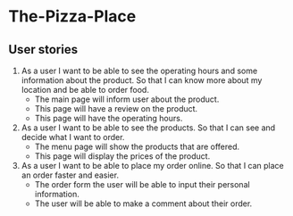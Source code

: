 # The-Pizza-Place

## User stories
1. As a user I want to be able to see the operating hours and some information about the product. So that I can know more about my location and be able to order food. 
    - The main page will inform user about the product.
    - This page will have a review on the product.
    - This page will have the operating hours.
2. As a user I want to be able to see the products. So that I can see and decide what I want to order. 
    - The menu page will show the products that are offered.
    - This page will display the prices of the product.
3. As a user I want to be able to place my order online. So that I can place an order faster and easier. 
    - The order form the user will be able to input their personal information.
    - The user will be able to make a comment about their order.

